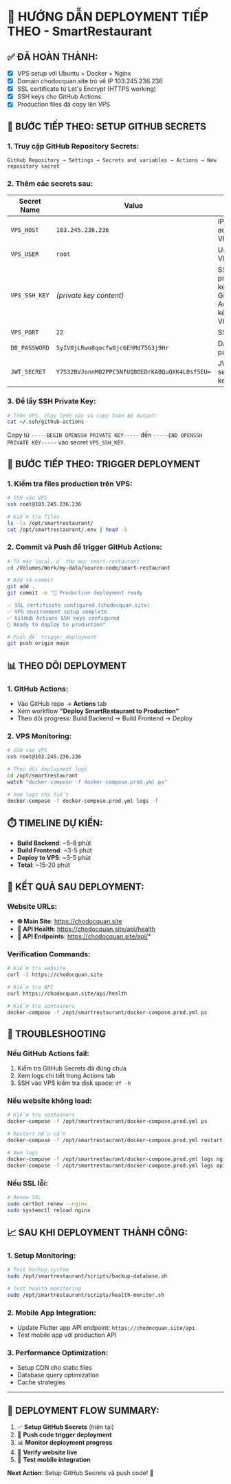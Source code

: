 # 🚀 HƯỚNG DẪN DEPLOYMENT TIẾP THEO - SmartRestaurant

## ✅ ĐÃ HOÀN THÀNH:
- [x] VPS setup với Ubuntu + Docker + Nginx
- [x] Domain chodocquan.site trỏ về IP 103.245.236.236
- [x] SSL certificate từ Let's Encrypt (HTTPS working)
- [x] SSH keys cho GitHub Actions
- [x] Production files đã copy lên VPS

## 🔐 BƯỚC TIẾP THEO: SETUP GITHUB SECRETS

### 1. Truy cập GitHub Repository Secrets:
```
GitHub Repository → Settings → Secrets and variables → Actions → New repository secret
```

### 2. Thêm các secrets sau:

| Secret Name | Value | Mô tả |
|-------------|-------|-------|
| `VPS_HOST` | `103.245.236.236` | IP address VPS |
| `VPS_USER` | `root` | Username VPS |
| `VPS_SSH_KEY` | *(private key content)* | SSH private key để GitHub Actions kết nối VPS |
| `VPS_PORT` | `22` | SSH port |
| `DB_PASSWORD` | `5yIV0jLRwo8qocfw8jc6EhMd75G3j9Hr` | Database password |
| `JWT_SECRET` | `Y7S32BVJonnM02PPC5NfUQ8OEDrKA0QuQXK4L0sf5EU=` | JWT secret key |

### 3. Để lấy SSH Private Key:
```bash
# Trên VPS, chạy lệnh này và copy toàn bộ output:
cat ~/.ssh/github-actions
```

Copy từ `-----BEGIN OPENSSH PRIVATE KEY-----` đến `-----END OPENSSH PRIVATE KEY-----` vào secret `VPS_SSH_KEY`.

## 🚀 BƯỚC TIẾP THEO: TRIGGER DEPLOYMENT

### 1. Kiểm tra files production trên VPS:
```bash
# SSH vào VPS
ssh root@103.245.236.236

# Kiểm tra files
ls -la /opt/smartrestaurant/
cat /opt/smartrestaurant/.env | head -5
```

### 2. Commit và Push để trigger GitHub Actions:
```bash
# Từ máy local, ở thư mục smart-restaurant
cd /Volumes/Work/my-data/source-code/smart-restaurant

# Add và commit
git add .
git commit -m "🚀 Production deployment ready

✅ SSL certificate configured (chodocquan.site)
✅ VPS environment setup complete  
✅ GitHub Actions SSH keys configured
🎯 Ready to deploy to production"

# Push để trigger deployment
git push origin main
```

## 📊 THEO DÕI DEPLOYMENT

### 1. GitHub Actions:
- Vào GitHub repo → **Actions** tab
- Xem workflow **"Deploy SmartRestaurant to Production"**
- Theo dõi progress: Build Backend → Build Frontend → Deploy

### 2. VPS Monitoring:
```bash
# SSH vào VPS
ssh root@103.245.236.236

# Theo dõi deployment logs
cd /opt/smartrestaurant
watch "docker-compose -f docker-compose.prod.yml ps"

# Xem logs chi tiết
docker-compose -f docker-compose.prod.yml logs -f
```

## ⏱️ TIMELINE DỰ KIẾN:
- **Build Backend**: ~5-8 phút
- **Build Frontend**: ~3-5 phút  
- **Deploy to VPS**: ~3-5 phút
- **Total**: ~15-20 phút

## 🎯 KẾT QUẢ SAU DEPLOYMENT:

### Website URLs:
- **🌐 Main Site**: https://chodocquan.site
- **🔧 API Health**: https://chodocquan.site/api/health
- **📱 API Endpoints**: https://chodocquan.site/api/*

### Verification Commands:
```bash
# Kiểm tra website
curl -I https://chodocquan.site

# Kiểm tra API
curl https://chodocquan.site/api/health

# Kiểm tra containers
docker-compose -f /opt/smartrestaurant/docker-compose.prod.yml ps
```

## 🔧 TROUBLESHOOTING

### Nếu GitHub Actions fail:
1. Kiểm tra GitHub Secrets đã đúng chưa
2. Xem logs chi tiết trong Actions tab
3. SSH vào VPS kiểm tra disk space: `df -h`

### Nếu website không load:
```bash
# Kiểm tra containers
docker-compose -f /opt/smartrestaurant/docker-compose.prod.yml ps

# Restart nếu cần
docker-compose -f /opt/smartrestaurant/docker-compose.prod.yml restart

# Xem logs
docker-compose -f /opt/smartrestaurant/docker-compose.prod.yml logs nginx
docker-compose -f /opt/smartrestaurant/docker-compose.prod.yml logs api
```

### Nếu SSL lỗi:
```bash
# Renew SSL
sudo certbot renew --nginx
sudo systemctl reload nginx
```

## 📈 SAU KHI DEPLOYMENT THÀNH CÔNG:

### 1. Setup Monitoring:
```bash
# Test backup system
sudo /opt/smartrestaurant/scripts/backup-database.sh

# Test health monitoring
sudo /opt/smartrestaurant/scripts/health-monitor.sh
```

### 2. Mobile App Integration:
- Update Flutter app API endpoint: `https://chodocquan.site/api`
- Test mobile app với production API

### 3. Performance Optimization:
- Setup CDN cho static files
- Database query optimization
- Cache strategies

---

## 🎊 DEPLOYMENT FLOW SUMMARY:

1. ✅ **Setup GitHub Secrets** (hiện tại)
2. 🚀 **Push code trigger deployment** 
3. 📊 **Monitor deployment progress**
4. 🎯 **Verify website live**
5. 📱 **Test mobile integration**

**Next Action**: Setup GitHub Secrets và push code! 🚀